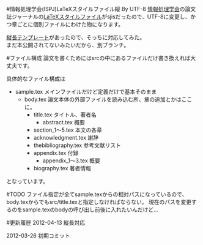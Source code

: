 #情報処理学会(ISPJ)LaTeXスタイルファイル縦 By UTF-8
[情報処理学会](http://www.ipsj.or.jp/journal/submit/style.html)の論文誌ジャーナルの[LaTeXスタイルファイル](http://www.ipsj.or.jp/journal/submit/style.html)がsjisだったので、UTF-8に変更し、かつ章ごとに個別ファイルにわけた物になります。

[縦長テンプレート](http://www.ipsj.or.jp/kenkyukai/style2.html)があったので、そっちに対応してみた。  
まだ本公開されてないみたいだから、別ブランチ。

#ファイル構成
論文を書くためにはsrcの中にあるファイルだけ書き換えれば大丈夫です。

具体的なファイル構成は

+ sample.tex メインファイルだけど定義だけで基本そのまま
    + body.tex 論文本体の外部ファイルを読み込む所、章の追加とかはここに。
        + title.tex タイトル、著者名
            + abstract.tex 概要
        + section_1～5.tex 本文の各章
        + acknowledgment.tex 謝辞
        + thebibliography.tex 参考文献リスト
        + appendix.tex 付録
            + appendix_1～3.tex 概要
        + biography.tex 著者情報

となっています。


#TODO
ファイル指定が全てsample.texからの相対パスになっているので、body.texからでもsrc/title.texと指定しなければならない。
現在のパスを変更するのをsample.texのbodyの呼び出し前後に入れたいんだけど…


#更新履歴
2012-04-13
縦長対応

2012-03-26 
初期コミット
